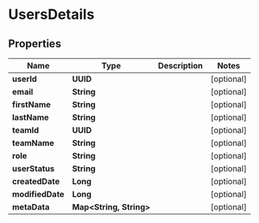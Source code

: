 

# UsersDetails


## Properties

| Name | Type | Description | Notes |
|------------ | ------------- | ------------- | -------------|
|**userId** | **UUID** |  |  [optional] |
|**email** | **String** |  |  [optional] |
|**firstName** | **String** |  |  [optional] |
|**lastName** | **String** |  |  [optional] |
|**teamId** | **UUID** |  |  [optional] |
|**teamName** | **String** |  |  [optional] |
|**role** | **String** |  |  [optional] |
|**userStatus** | **String** |  |  [optional] |
|**createdDate** | **Long** |  |  [optional] |
|**modifiedDate** | **Long** |  |  [optional] |
|**metaData** | **Map&lt;String, String&gt;** |  |  [optional] |



